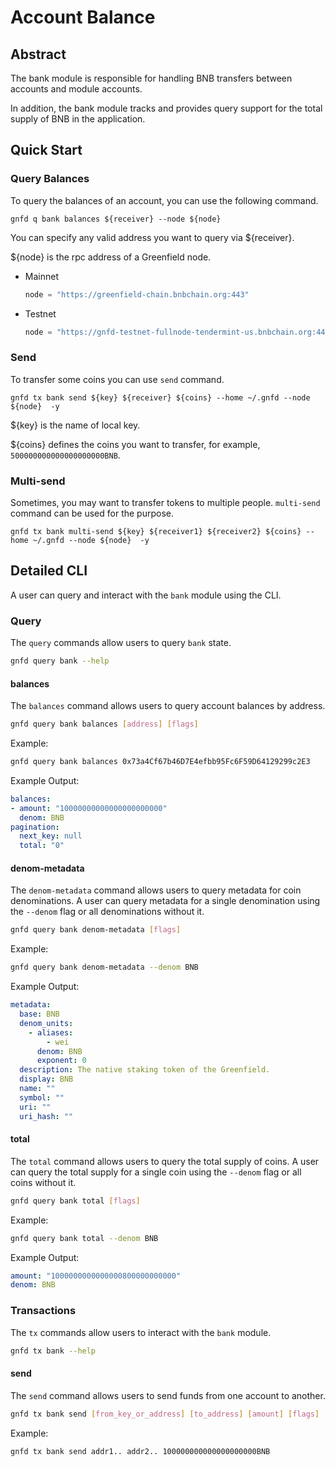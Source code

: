 # Account Balance

## Abstract
The bank module is responsible for handling BNB transfers between
accounts and module accounts.

In addition, the bank module tracks and provides query support for the total
supply of BNB in the application.

## Quick Start

### Query Balances

To query the balances of an account, you can use the following command.

```shell
gnfd q bank balances ${receiver} --node ${node} 
```

You can specify any valid address you want to query via ${receiver}.


${node} is the rpc address of a Greenfield node.

- Mainnet

    ```js
    node = "https://greenfield-chain.bnbchain.org:443"
    ```

- Testnet

    ```js
    node = "https://gnfd-testnet-fullnode-tendermint-us.bnbchain.org:443"
    ```


### Send

To transfer some coins you can use `send` command.
```shell
gnfd tx bank send ${key} ${receiver} ${coins} --home ~/.gnfd --node ${node}  -y
```

${key} is the name of local key.

${coins} defines the coins you want to transfer, for example, `500000000000000000000BNB`.

### Multi-send

Sometimes, you may want to transfer tokens to multiple people. `multi-send` command can be used for the purpose.

```shell
gnfd tx bank multi-send ${key} ${receiver1} ${receiver2} ${coins} --home ~/.gnfd --node ${node}  -y
```

## Detailed CLI

A user can query and interact with the `bank` module using the CLI.

### Query

The `query` commands allow users to query `bank` state.

```sh
gnfd query bank --help
```

#### balances

The `balances` command allows users to query account balances by address.

```sh
gnfd query bank balances [address] [flags]
```

Example:

```sh
gnfd query bank balances 0x73a4Cf67b46D7E4efbb95Fc6F59D64129299c2E3
```

Example Output:

```yml
balances:
- amount: "10000000000000000000000"
  denom: BNB
pagination:
  next_key: null
  total: "0"
```

#### denom-metadata

The `denom-metadata` command allows users to query metadata for coin denominations. A user can query metadata for a single denomination using the `--denom` flag or all denominations without it.

```sh
gnfd query bank denom-metadata [flags]
```

Example:

```sh
gnfd query bank denom-metadata --denom BNB
```

Example Output:

```yml
metadata:
  base: BNB
  denom_units:
    - aliases:
        - wei
      denom: BNB
      exponent: 0
  description: The native staking token of the Greenfield.
  display: BNB
  name: ""
  symbol: ""
  uri: ""
  uri_hash: ""
```

#### total

The `total` command allows users to query the total supply of coins. A user can query the total supply for a single coin using the `--denom` flag or all coins without it.

```sh
gnfd query bank total [flags]
```

Example:

```sh
gnfd query bank total --denom BNB
```

Example Output:

```yml
amount: "1000000000000000800000000000"
denom: BNB
```

### Transactions

The `tx` commands allow users to interact with the `bank` module.

```sh
gnfd tx bank --help
```

#### send

The `send` command allows users to send funds from one account to another.

```sh
gnfd tx bank send [from_key_or_address] [to_address] [amount] [flags]
```

Example:

```sh
gnfd tx bank send addr1.. addr2.. 100000000000000000000BNB
```